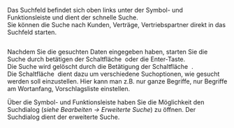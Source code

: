 <!DOCTYPE html>
<html>
<head>
<meta charset="utf-8">
<meta name="viewport" content="width=device-width, initial-scale=1.0">
<title>300_Suche.md</title>
<link rel="stylesheet" href="https://stackedit.io/res-min/themes/base.css" />
<script type="text/javascript" src="https://cdn.mathjax.org/mathjax/latest/MathJax.js?config=TeX-AMS_HTML"></script>
</head>
<body><div class="container"><p>Das Suchfeld befindet sich oben links unter der Symbol- und Funktionsleiste und dient der schnelle Suche. <br>
Sie können die Suche nach Kunden, Verträge, Vertriebspartner direkt in das Suchfeld starten.</p>

<p><img src="http://xpecto.github.io/docs/img/img_1461050179206.png" alt="" title=""></p>

<p>Nachdem Sie die gesuchten Daten eingegeben haben, starten Sie die Suche durch betätigen der Schaltfläche <img src="http://xpecto.github.io/docs/img/img_1461050124818.png" alt="" title=""> oder die Enter-Taste.  <br>
Die Suche wird gelöscht durch die Betätigung der Schaltfläche <img src="http://xpecto.github.io/docs/img/img_1461050223348.png" alt="" title=""> .  <br>
Die Schaltfläche  <img src="http://xpecto.github.io/docs/img/img_1461050283667.png" alt="" title=""> dient dazu um verschiedene Suchoptionen, wie gesucht  werden soll einzustellen. Hier kann man z.B. nur ganze Begriffe, nur Begriffe am Wortanfang, Vorschlagsliste einstellen.</p>

<p>Über die Symbol- und Funktionsleiste haben Sie die Möglichkeit den Suchdialog (<em>siehe Bearbeiten → Erweiterte Suche</em>) zu öffnen. Der Suchdialog dient der erweiterte Suche. </p></div></body>
</html>